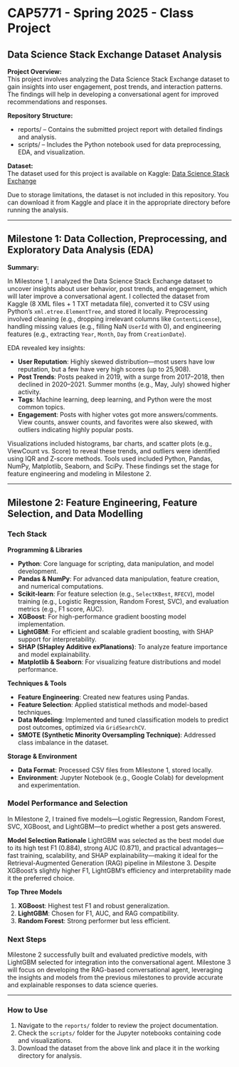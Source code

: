 # CAP5771 - Spring 2025 - Class Project

## Data Science Stack Exchange Dataset Analysis
**Project Overview:**  
This project involves analyzing the Data Science Stack Exchange dataset to gain insights into user engagement, post trends, and interaction patterns. The findings will help in developing a conversational agent for improved recommendations and responses.

**Repository Structure:**  
- reports/ – Contains the submitted project report with detailed findings and analysis.  
- scripts/ – Includes the Python notebook used for data preprocessing, EDA, and visualization.

**Dataset:**  
The dataset used for this project is available on Kaggle:
[Data Science Stack Exchange](https://www.kaggle.com/datasets/aneeshtickoo/data-science-stack-exchange/data?select=metadata.txt)

Due to storage limitations, the dataset is not included in this repository. You can download it from Kaggle and place it in the appropriate directory before running the analysis.

---

## Milestone 1: Data Collection, Preprocessing, and Exploratory Data Analysis (EDA)

**Summary:**

In Milestone 1, I analyzed the Data Science Stack Exchange dataset to uncover insights about user behavior, post trends, and engagement, which will later improve a conversational agent. I collected the dataset from Kaggle (8 XML files + 1 TXT metadata file), converted it to CSV using Python’s `xml.etree.ElementTree`, and stored it locally. Preprocessing involved cleaning (e.g., dropping irrelevant columns like `ContentLicense`), handling missing values (e.g., filling NaN `UserId` with 0), and engineering features (e.g., extracting `Year`, `Month`, `Day` from `CreationDate`). 

EDA revealed key insights:
- **User Reputation**: Highly skewed distribution—most users have low reputation, but a few have very high scores (up to 25,908).
- **Post Trends**: Posts peaked in 2019, with a surge from 2017–2018, then declined in 2020–2021. Summer months (e.g., May, July) showed higher activity.
- **Tags**: Machine learning, deep learning, and Python were the most common topics.
- **Engagement**: Posts with higher votes got more answers/comments. View counts, answer counts, and favorites were also skewed, with outliers indicating highly popular posts.

Visualizations included histograms, bar charts, and scatter plots (e.g., ViewCount vs. Score) to reveal these trends, and outliers were identified using IQR and Z-score methods. Tools used included Python, Pandas, NumPy, Matplotlib, Seaborn, and SciPy. These findings set the stage for feature engineering and modeling in Milestone 2.

---

## Milestone 2: Feature Engineering, Feature Selection, and Data Modelling

### Tech Stack

**Programming & Libraries**
- **Python**: Core language for scripting, data manipulation, and model development.
- **Pandas & NumPy**: For advanced data manipulation, feature creation, and numerical computations.
- **Scikit-learn**: For feature selection (e.g., `SelectKBest`, `RFECV`), model training (e.g., Logistic Regression, Random Forest, SVC), and evaluation metrics (e.g., F1 score, AUC).
- **XGBoost**: For high-performance gradient boosting model implementation.
- **LightGBM**: For efficient and scalable gradient boosting, with SHAP support for interpretability.
- **SHAP (SHapley Additive exPlanations)**: To analyze feature importance and model explainability.
- **Matplotlib & Seaborn**: For visualizing feature distributions and model performance.

**Techniques & Tools**
- **Feature Engineering**: Created new features using Pandas.
- **Feature Selection**: Applied statistical methods and model-based techniques.
- **Data Modeling**: Implemented and tuned classification models to predict post outcomes, optimized via `GridSearchCV`.
- **SMOTE (Synthetic Minority Oversampling Technique)**: Addressed class imbalance in the dataset.

**Storage & Environment**
- **Data Format**: Processed CSV files from Milestone 1, stored locally.
- **Environment**: Jupyter Notebook (e.g., Google Colab) for development and experimentation.

### Model Performance and Selection

In Milestone 2, I trained five models—Logistic Regression, Random Forest, SVC, XGBoost, and LightGBM—to predict whether a post gets answered. 

**Model Selection Rationale**
LightGBM was selected as the best model due to its high test F1 (0.884), strong AUC (0.871), and practical advantages—fast training, scalability, and SHAP explainability—making it ideal for the Retrieval-Augmented Generation (RAG) pipeline in Milestone 3. Despite XGBoost’s slightly higher F1, LightGBM’s efficiency and interpretability made it the preferred choice.

**Top Three Models**
1. **XGBoost**: Highest test F1 and robust generalization.
2. **LightGBM**: Chosen for F1, AUC, and RAG compatibility.
3. **Random Forest**: Strong performer but less efficient.

### Next Steps
Milestone 2 successfully built and evaluated predictive models, with LightGBM selected for integration into the conversational agent. Milestone 3 will focus on developing the RAG-based conversational agent, leveraging the insights and models from the previous milestones to provide accurate and explainable responses to data science queries.

---

### How to Use

1. Navigate to the `reports/` folder to review the project documentation.
2. Check the `scripts/` folder for the Jupyter notebooks containing code and visualizations.
3. Download the dataset from the above link and place it in the working directory for analysis.


